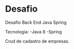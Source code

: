 # Desafio
Desafio Back End Java Spring

Tecnologia:
-Java 8
-Spring

  Crud de cadastro de empresas.

